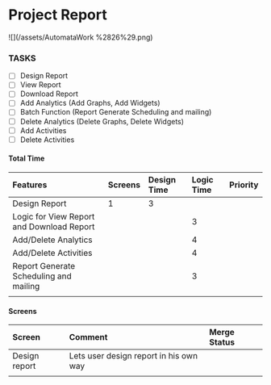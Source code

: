 # Project Report

![](/assets/AutomataWork %2826%29.png)

### TASKS

* [ ] Design Report
* [ ] View Report
* [ ] Download Report
* [ ] Add Analytics \(Add Graphs, Add Widgets\)
* [ ] Batch Function \(Report Generate Scheduling and mailing\)
* [ ] Delete Analytics \(Delete Graphs, Delete Widgets\)
* [ ] Add Activities
* [ ] Delete Activities

#### Total Time

| Features | Screens | Design Time | Logic Time | Priority |
| :--- | :--- | :--- | :--- | :--- |
| Design Report | 1 | 3 |  |  |
| Logic for View Report and Download Report |  |  | 3 |  |
| Add/Delete Analytics |  |  | 4 |  |
| Add/Delete Activities |  |  | 4 |  |
| Report Generate Scheduling and mailing |  |  | 3 |  |
|  |  |  |  |  |

#### Screens

| Screen | Comment | Merge Status |
| :--- | :--- | :--- |
| Design report | Lets user design report in his own way |  |
|  |  |  |



